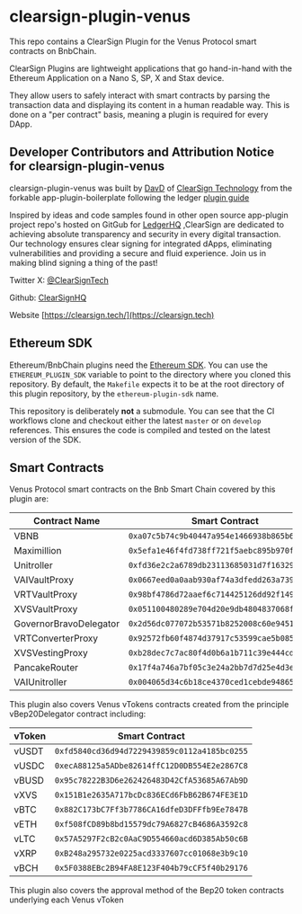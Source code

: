 # clearsign-plugin-venus

This repo contains a ClearSign Plugin for the Venus Protocol smart contracts on BnbChain.

ClearSign Plugins are lightweight applications that go hand-in-hand with the Ethereum
Application on a Nano S, SP, X and Stax device.

They allow users to safely interact with smart contracts by parsing the
transaction data and displaying its content in a human readable way. This is
done on a "per contract" basis, meaning a plugin is required for every DApp.

## Developer Contributors and Attribution Notice for clearsign-plugin-venus

clearsign-plugin-venus was built by [DavD](https://github.com/davd-mbt/) of [ClearSign Technology](https://clearsign.tech) 
from the forkable app-plugin-boilerplate following the ledger 
[plugin guide](https://developers.ledger.com/docs/dapp/embedded-plugin/overview/)

Inspired by ideas and code samples found in other open source app-plugin project repo's hosted on GitGub for [LedgerHQ](https://github.com/LedgerHQ)
,ClearSign are dedicated to achieving absolute transparency and security in every digital transaction. Our technology ensures clear signing for integrated dApps, eliminating vulnerabilities and providing a secure and fluid experience. Join us in making blind signing a thing of the past!

Twitter X: [@ClearSignTech](https://twitter.com/ClearSignTech/)

Github: [ClearSignHQ](https://github.com/ClearSignHQ/)

Website [https://clearsign.tech/](https://clearsign.tech) 

## Ethereum SDK

Ethereum/BnbChain plugins need the [Ethereum SDK](https://github.com/LedgerHQ/ethereum-plugin-sdk).
You can use the `ETHEREUM_PLUGIN_SDK` variable to point to the directory where you cloned this repository. By default, the `Makefile` expects it to be at the root directory of this plugin repository, by the `ethereum-plugin-sdk` name.

This repository is deliberately **not** a submodule. You can see that the CI workflows clone and checkout either the latest `master` or on `develop` references. This ensures the code is compiled and tested on the latest version of the SDK.

## Smart Contracts

Venus Protocol smart contracts on the Bnb Smart Chain covered by this plugin are:

| Contract Name          | Smart Contract                               |
| ---------------------- | -------------------------------------------- |
| VBNB                   | `0xa07c5b74c9b40447a954e1466938b865b6bbea36` |
| Maximillion            | `0x5efa1e46f4fd738ff721f5aebc895b970f13e8a1` |
| Unitroller             | `0xfd36e2c2a6789db23113685031d7f16329158384` |
| VAIVaultProxy          | `0x0667eed0a0aab930af74a3dfedd263a73994f216` |
| VRTVaultProxy          | `0x98bf4786d72aaef6c714425126dd92f149e3f334` |
| XVSVaultProxy          | `0x051100480289e704d20e9db4804837068f3f9204` |
| GovernorBravoDelegator | `0x2d56dc077072b53571b8252008c60e945108c75a` |
| VRTConverterProxy      | `0x92572fb60f4874d37917c53599cae5b085b9facd` |
| XVSVestingProxy        | `0xb28dec7c7ac80f4d0b6a1b711c39e444cde8b2ce` |
| PancakeRouter          | `0x17f4a746a7bf05c3e24a2bb7d7d25e4d3e5bbe3e` |
| VAIUnitroller          | `0x004065d34c6b18ce4370ced1cebde94865dbfafe` |


This plugin also covers Venus vTokens contracts created from the principle vBep20Delegator contract including:

| vToken                 | Smart Contract                               |
| ---------------------- | -------------------------------------------- |
| vUSDT                  | `0xfd5840cd36d94d7229439859c0112a4185bc0255` |
| vUSDC                  | `0xecA88125a5ADbe82614ffC12D0DB554E2e2867C8` |
| vBUSD                  | `0x95c78222B3D6e262426483D42CfA53685A67Ab9D` |
| vXVS                   | `0x151B1e2635A717bcDc836ECd6FbB62B674FE3E1D` |
| vBTC                   | `0x882C173bC7Ff3b7786CA16dfeD3DFFfb9Ee7847B` |
| vETH                   | `0xf508fCD89b8bd15579dc79A6827cB4686A3592c8` |
| vLTC                   | `0x57A5297F2cB2c0AaC9D554660acd6D385Ab50c6B` |
| vXRP                   | `0xB248a295732e0225acd3337607cc01068e3b9c10` |
| vBCH                   | `0x5F0388EBc2B94FA8E123F404b79cCF5f40b29176` |

This plugin also covers the approval method of the Bep20 token contracts underlying each Venus vToken
